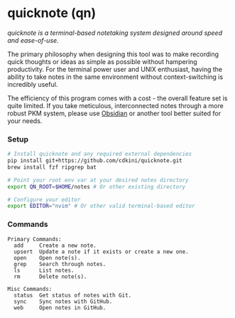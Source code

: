 # quicknote (qn)
*quicknote is a terminal-based notetaking system designed around speed and ease-of-use.*

The primary philosophy when designing this tool was to make recording quick thoughts or ideas as simple as possible without hampering productivity.
For the terminal power user and UNIX enthusiast, having the ability to take notes in the same environment without context-switching is incredibly useful.

The efficiency of this program comes with a cost - the overall feature set is quite limited.
If you take meticulous, interconnected notes through a more robust PKM system, please use [Obsidian](https://obsidian.md/) or another tool better suited for your needs.

### Setup
```bash
# Install quicknote and any required external dependencies
pip install git+https://github.com/cdkini/quicknote.git
brew install fzf ripgrep bat

# Point your root env var at your desired notes directory
export QN_ROOT=$HOME/notes # Or other existing directory

# Configure your editor
export EDITOR="nvim" # Or other valid terminal-based editor
```

### Commands
```
Primary Commands:
  add     Create a new note.
  upsert  Update a note if it exists or create a new one.
  open    Open note(s).
  grep    Search through notes.
  ls      List notes.
  rm      Delete note(s).

Misc Commands:
  status  Get status of notes with Git.
  sync    Sync notes with GitHub.
  web     Open notes in GitHub.
```
